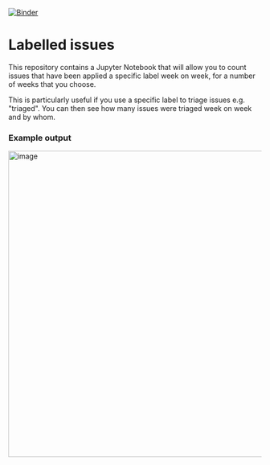 [![Binder](https://mybinder.org/badge_logo.svg)](https://mybinder.org/v2/gh/plopcas/labelled-issues-jupyter/main?labpath=notebooks%2Flabelled-issues.ipynb)

# Labelled issues

This repository contains a Jupyter Notebook that will allow you to count issues that have been applied a specific label week on week, for a number of weeks that you choose.

This is particularly useful if you use a specific label to triage issues e.g. "triaged". You can then see how many issues were triaged week on week and by whom.

### Example output

<img width="609" alt="image" src="https://github.com/plopcas/labelled-issues-jupyter/assets/3872574/a0195484-1044-4532-ad79-8d7b9877f598">
